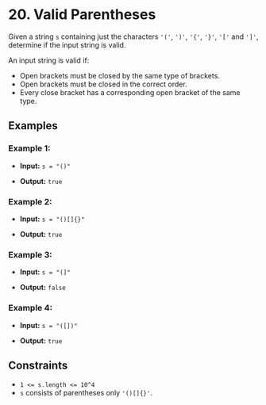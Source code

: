 # 20. Valid Parentheses

Given a string `s` containing just the characters `'('`, `')'`, `'{'`, `'}'`, `'['` and `']'`, determine if the input string is valid.

An input string is valid if:

- Open brackets must be closed by the same type of brackets.
- Open brackets must be closed in the correct order.
- Every close bracket has a corresponding open bracket of the same type.

## Examples

### Example 1:

- **Input:** `s = "()"`

- **Output:** `true`

### Example 2:

- **Input:** `s = "()[]{}"`

- **Output:** `true`

### Example 3:

- **Input:** `s = "(]"`

- **Output:** `false`

### Example 4:

- **Input:** `s = "([])"`

- **Output:** `true`

## Constraints

- `1 <= s.length <= 10^4`
- `s` consists of parentheses only `'()[]{}'`.